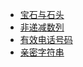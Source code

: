 * [宝石与石头](https://github.com/woai3c/leetcode/blob/master/easy/jewels-and-stones.md)
* [非递减数列](https://github.com/woai3c/leetcode/blob/master/easy/non-decreasing-array.md)
* [有效电话号码](https://github.com/woai3c/leetcode/blob/master/easy/valid-phone-numbers.md)
* [亲密字符串](https://github.com/woai3c/leetcode/blob/master/easy/buddy-strings.md)
